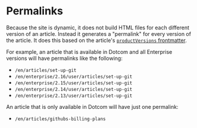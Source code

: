 # Permalinks

Because the site is dynamic, it does not build HTML files for each different version of an article. Instead it generates a "permalink" for every version of the article. It does this based on the article's [`productVersions` frontmatter](content#productversions).

For example, an article that is available in Dotcom and all Enterprise versions will have permalinks like the following:

* `/en/articles/set-up-git`
* `/en/enterprise/2.16/user/articles/set-up-git`
* `/en/enterprise/2.15/user/articles/set-up-git`
* `/en/enterprise/2.14/user/articles/set-up-git`
* `/en/enterprise/2.13/user/articles/set-up-git`

An article that is only available in Dotcom will have just one permalink:

* `/en/articles/githubs-billing-plans`
